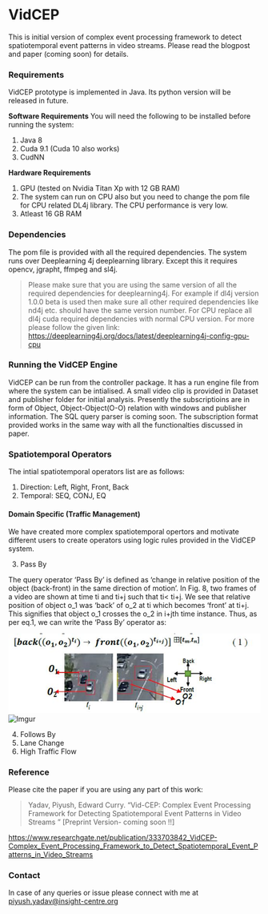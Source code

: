 # VidCEP
This is initial version of complex event processing framework to detect spatiotemporal event patterns in video streams.
Please read the blogpost and paper  (coming soon) for details.

### Requirements
VidCEP prototype is implemented in Java. Its python version will be released in future.

**Software Requirements**
You will need the following to be installed before running the system:
1. Java 8
2. Cuda 9.1 (Cuda 10 also works)
3. CudNN

**Hardware Requirements**
1. GPU (tested on Nvidia Titan Xp with 12 GB RAM)
2. The system can run on CPU also but you need to change the pom file for CPU related DL4j library. The CPU performance is very low.
3. Atleast 16 GB RAM


### Dependencies
The pom file is provided with all the required dependencies. The system runs over Deeplearning 4j deeplearning library. Except this it requires opencv, jgrapht, ffmpeg and sl4j. 
> Please make sure that you are using the same version of all the required dependencies for deeplearning4j. For example if dl4j version 1.0.0 beta is used then make sure all other required dependencies like nd4j etc. should have the same version number. For CPU replace all dl4j cuda required dependencies with normal CPU version. For more please follow the given link: https://deeplearning4j.org/docs/latest/deeplearning4j-config-gpu-cpu

### Running the VidCEP Engine
VidCEP can be run from the controller package. It has a run engine file from where the system can be intialised. A small video clip is provided in Dataset and publisher folder for initial analysis. Presently the subscriptioins are in form of Object, Object-Object(O-O) relation with windows and publisher information. The SQL query parser is coming soon. The subscription format provided works in the same way with all the functionalties discussed in paper.   

### Spatiotemporal Operators
The intial spatiotemporal operators list are as follows:
1. Direction: Left, Right, Front, Back
2. Temporal: SEQ, CONJ, EQ
#### Domain Specific (Traffic Management)
We have created more complex spatiotemporal opertors and motivate different users to create operators using logic rules provided in the VidCEP system. 

3. Pass By

The query operator ‘Pass By’ is defined as ‘change in relative position of the object (back-front) in the same direction of motion’. In Fig. 8, two frames of a video are shown at time ti and ti+j such that ti< ti+j. We see that relative position of object o_1 was ‘back’ of o_2 at ti which becomes ‘front’ at ti+j. This signifies that object o_1  crosses the o_2 in i+jth time instance. Thus, as per eq.1, we can write the ‘Pass By’ operator as:

![alt text](https://github.com/piyushy1/VidCEP/blob/master/MMCEP_V1/src/org/insight/nuig/subscriber/pass%20by.JPG)
![Imgur](https://i.imgur.com/tSxyyXW.gifv)


4. Follows By
5. Lane Change
6. High Traffic Flow

### Reference
Please cite the paper if you are using any part of this work:

>Yadav, Piyush, Edward Curry. “Vid-CEP: Complex Event Processing Framework for Detecting Spatiotemporal Event Patterns in Video Streams ”
[Preprint Version- coming soon !!]

https://www.researchgate.net/publication/333703842_VidCEP-Complex_Event_Processing_Framework_to_Detect_Spatiotemporal_Event_Patterns_in_Video_Streams

### Contact
In case of any queries or issue please connect with me at piyush.yadav@insight-centre.org
